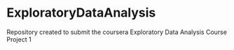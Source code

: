 # ExploratoryDataAnalysis
Repository created to submit the coursera Exploratory Data Analysis Course Project 1
